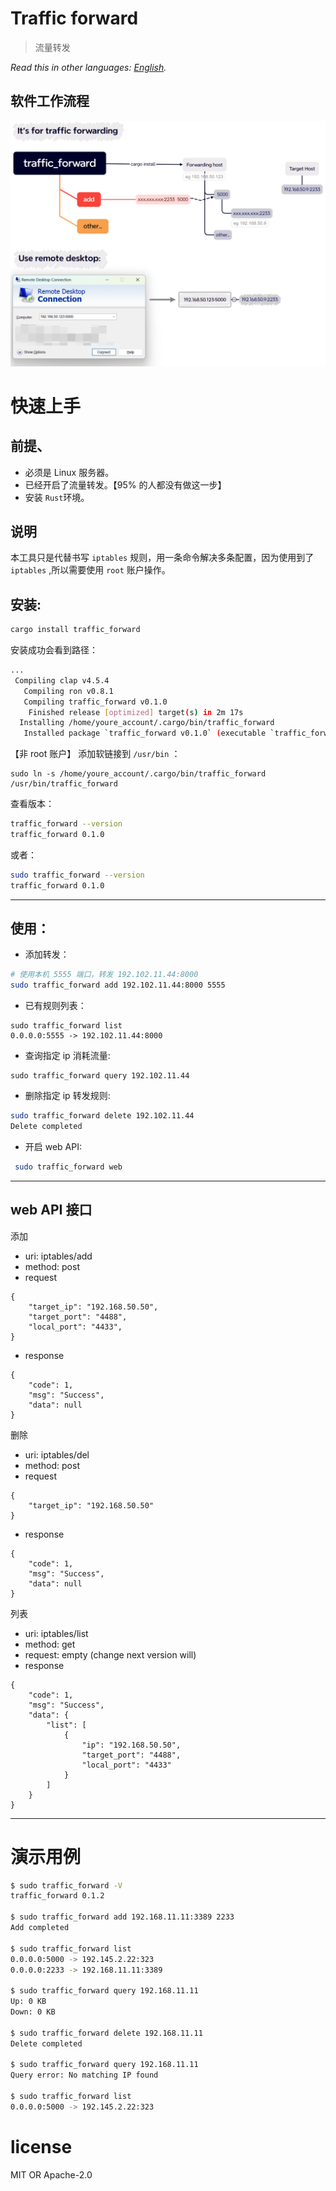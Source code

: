 # Traffic forward

> 流量转发

*Read this in other languages: [English](README.md).*

## 软件工作流程

![](how_does_it_work.png)


# 快速上手


## 前提、
* 必须是 Linux 服务器。
* 已经开启了流量转发。【95% 的人都没有做这一步】
* 安装 `Rust`环境。

## 说明

本工具只是代替书写 `iptables` 规则，用一条命令解决多条配置，因为使用到了 `iptables` ,所以需要使用 `root` 账户操作。

## 安装:

```bash
cargo install traffic_forward
```

安装成功会看到路径：
```bash
...
 Compiling clap v4.5.4
   Compiling ron v0.8.1
   Compiling traffic_forward v0.1.0
    Finished release [optimized] target(s) in 2m 17s
  Installing /home/youre_account/.cargo/bin/traffic_forward
   Installed package `traffic_forward v0.1.0` (executable `traffic_forward`)
```

【非 root 账户】 添加软链接到 `/usr/bin` ：

```
sudo ln -s /home/youre_account/.cargo/bin/traffic_forward /usr/bin/traffic_forward
```

查看版本：
``` bash
traffic_forward --version
traffic_forward 0.1.0
```

或者：
``` bash
sudo traffic_forward --version
traffic_forward 0.1.0
```

---

## 使用：

* 添加转发：

```bash
# 使用本机 5555 端口，转发 192.102.11.44:8000
sudo traffic_forward add 192.102.11.44:8000 5555
```

* 已有规则列表：
```
sudo traffic_forward list
0.0.0.0:5555 -> 192.102.11.44:8000
```

* 查询指定 ip 消耗流量:
```
sudo traffic_forward query 192.102.11.44
```

* 删除指定 ip 转发规则:
```bash
sudo traffic_forward delete 192.102.11.44
Delete completed
```

* 开启 web API:
```bash
 sudo traffic_forward web
```


---

## web API 接口

添加
* uri: iptables/add
* method: post
* request
```
{
	"target_ip": "192.168.50.50",
	"target_port": "4488",
	"local_port": "4433",
}
```

* response
```
{
	"code": 1,
	"msg": "Success",
	"data": null
}
```

删除
* uri: iptables/del
* method: post
* request
```
{
	"target_ip": "192.168.50.50"
}
```

* response
```
{
	"code": 1,
	"msg": "Success",
	"data": null
}
```


列表
* uri: iptables/list
* method: get
* request: empty (change next version will) 
* response
```
{
	"code": 1,
	"msg": "Success",
	"data": {
		"list": [
			{
				"ip": "192.168.50.50",
				"target_port": "4488",
				"local_port": "4433"
			}
		]
	}
}
```

---

# 演示用例

``` bash
$ sudo traffic_forward -V
traffic_forward 0.1.2

$ sudo traffic_forward add 192.168.11.11:3389 2233
Add completed

$ sudo traffic_forward list
0.0.0.0:5000 -> 192.145.2.22:323
0.0.0.0:2233 -> 192.168.11.11:3389

$ sudo traffic_forward query 192.168.11.11
Up: 0 KB 
Down: 0 KB

$ sudo traffic_forward delete 192.168.11.11
Delete completed

$ sudo traffic_forward query 192.168.11.11
Query error: No matching IP found

$ sudo traffic_forward list
0.0.0.0:5000 -> 192.145.2.22:323

```

# license 

MIT OR Apache-2.0